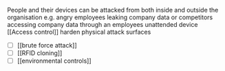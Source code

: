 People and their devices
can be attacked from both inside and outside the organisation
e.g. angry employees leaking company data or competitors accessing company data through an employees unattended device
[[Access control]] harden physical attack surfaces
- [ ] [[brute force attack]]
- [ ] [[RFID cloning]]
- [ ] [[environmental controls]] 
